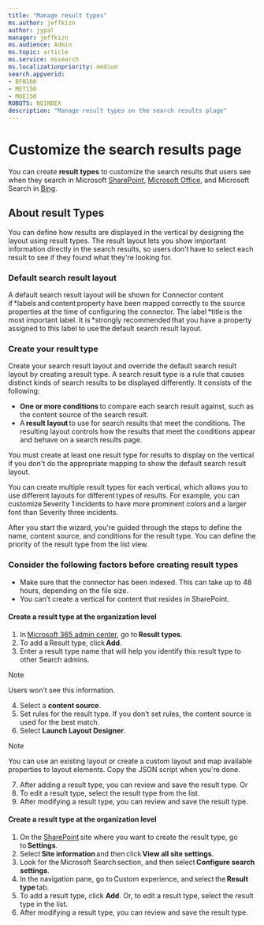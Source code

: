 ```yaml
---
title: "Manage result types"
ms.author: jeffkizn
author: jypal
manager: jeffkizn
ms.audience: Admin
ms.topic: article
ms.service: mssearch
ms.localizationpriority: medium
search.appverid:
- BFB160
- MET150
- MOE150
ROBOTS: NOINDEX
description: "Manage result types on the search results plage"
---
```


# Customize the search results page
You can create **result types** to customize the search results that users see when they search in Microsoft [SharePoint](https://sharepoint.com/), [Microsoft Office](https://office.com), and Microsoft Search in [Bing](https://bing.com).

## About result Types
You can define how results are displayed in the vertical by designing the layout using result types. The result layout lets you show important information directly in the search results, so users don't have to select each result to see if they found what they're looking for.

### Default search result layout
A default search result layout will be shown for Connector content if *labels and content property have been mapped correctly to the source properties at the time of configuring the connector. The label *title is the most important label. It is *strongly recommended that you have a property assigned to this label to use the default search result layout.

### Create your result type
Create your search result layout and override the default search result layout by creating a result type. A search result type is a rule that causes distinct kinds of search results to be displayed differently. It consists of the following:
- **One or more conditions** to compare each search result against, such as the content source of the search result.
- A **result layout** to use for search results that meet the conditions. The resulting layout controls how the results that meet the conditions appear and behave on a search results page.

You must create at least one result type for results to display on the vertical if you don't do the appropriate mapping to show the default search result layout.

You can create multiple result types for each vertical, which allows you to use different layouts for different types of results. For example, you can customize Severity 1 incidents to have more prominent colors and a larger font than Severity three incidents.

After you start the wizard, you're guided through the steps to define the name, content source, and conditions for the result type. You can define the priority of the result type from the list view.

###  Consider the following factors before creating result types
- Make sure that the connector has been indexed. This can take up to 48 hours, depending on the file size. 
- You can’t create a vertical for content that resides in SharePoint. 

#### Create a result type at the organization level
1. In [Microsoft 365 admin center](https://admin.microsoft.com/), go to **Result types**.   
2. To add a Result type, click **Add**.
3. Enter a result type name that will help you identify this result type to other Search admins.
>[!Note]
>Users won’t see this information.
4. Select a **content source**.
5. Set rules for the result type. If you don’t set rules, the content source is used for the best match.
6. Select **Launch Layout Designer**.
>[!Note]
>You can use an existing layout or create a custom layout and map available properties to layout elements. Copy the JSON script when you're done.
7. After adding a result type, you can review and save the result type.
Or
8. To edit a result type, select the result type from the list.
9. After modifying a result type, you can review and save the result type.

#### Create a result type at the organization level
1. On the [SharePoint](https://sharepoint.com/) site where you want to create the result type, go to **Settings**.
2. Select **Site information** and then click **View all site settings**.
3. Look for the Microsoft Search section, and then select **Configure search settings**.
4. In the navigation pane, go to Custom experience, and select the **Result type** tab.
5. To add a result type, click **Add**. Or, to edit a result type, select the result type in the list.
6. After modifying a result type, you can review and save the result type.
